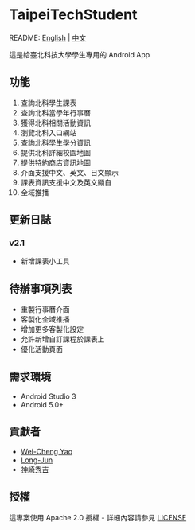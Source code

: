 # TaipeiTechStudent
README: [English](https://github.com/yaoandy107/TaipeiTechStudent/blob/master/README.md) | [中文](https://github.com/yaoandy107/TaipeiTechStudent/blob/master/README-zh.md)

這是給臺北科技大學學生專用的 Android App
## 功能
1. 查詢北科學生課表
2. 查詢北科當學年行事曆
3. 獲得北科相關活動資訊
4. 瀏覽北科入口網站
5. 查詢北科學生學分資訊
6. 提供北科詳細校園地圖
7. 提供特約商店資訊地圖
8. 介面支援中文、英文、日文顯示
9. 課表資訊支援中文及英文顯自
10. 全域推播
## 更新日誌
### v2.1
- 新增課表小工具
## 待辦事項列表
- 重製行事曆介面
- 客製化全域推播
- 增加更多客製化設定
- 允許新增自訂課程於課表上
- 優化活動頁面
## 需求環境
- Android Studio 3
- Android 5.0+
## 貢獻者
- [Wei-Cheng Yao](https://github.com/yaoandy107)
- [Long-Jun](https://github.com/Long-Jun)
- [神崎秀吉](https://github.com/kamisakihideyoshi)
## 授權
這專案使用 Apache 2.0 授權 - 詳細內容請參見 [LICENSE](https://github.com/yaoandy107/TaipeiTechStudent/blob/master/LICENSE)
